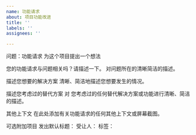 ```yaml
---
name: 功能请求
about: 项目功能改进
title: ''
labels: ''
assignees: ''

---
```


问题：功能请求 
为这个项目提出一个想法

您的功能请求与问题相关吗？请描述一下。
对问题所在的清晰简洁的描述。

描述您想要的解决方案
清晰、简洁地描述您想要发生的情况。

描述您考虑过的替代方案 对
您考虑过的任何替代解决方案或功能进行清晰、简洁的描述。

其他上下文
在此处添加有关功能请求的任何其他上下文或屏幕截图。

可选附加项目
发出默认标题：
受让人：
标签：
